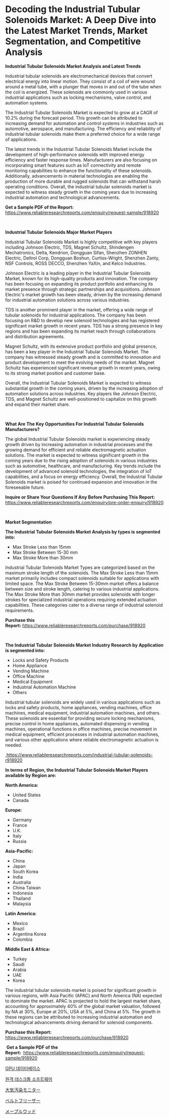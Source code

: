 <p><h1>Decoding the Industrial Tubular Solenoids Market: A Deep Dive into the Latest Market Trends, Market Segmentation, and Competitive Analysis</h1></p><p><strong>Industrial Tubular Solenoids Market Analysis and Latest Trends</strong></p>
<p><p>Industrial tubular solenoids are electromechanical devices that convert electrical energy into linear motion. They consist of a coil of wire wound around a metal tube, with a plunger that moves in and out of the tube when the coil is energized. These solenoids are commonly used in various industrial applications such as locking mechanisms, valve control, and automation systems.</p><p>The Industrial Tubular Solenoids Market is expected to grow at a CAGR of 10.2% during the forecast period. This growth can be attributed to increasing demand for automation and control systems in industries such as automotive, aerospace, and manufacturing. The efficiency and reliability of industrial tubular solenoids make them a preferred choice for a wide range of applications.</p><p>The latest trends in the Industrial Tubular Solenoids Market include the development of high-performance solenoids with improved energy efficiency and faster response times. Manufacturers are also focusing on incorporating smart features such as IoT connectivity and remote monitoring capabilities to enhance the functionality of these solenoids. Additionally, advancements in material technologies are enabling the production of more durable and rugged solenoids that can withstand harsh operating conditions. Overall, the industrial tubular solenoids market is expected to witness steady growth in the coming years due to increasing industrial automation and technological advancements.</p></p>
<p><strong>Get a Sample PDF of the Report:&nbsp;</strong> <a href="https://www.reliableresearchreports.com/enquiry/request-sample/918920">https://www.reliableresearchreports.com/enquiry/request-sample/918920</a></p>
<p>&nbsp;</p>
<p><strong>Industrial Tubular Solenoids Major Market Players</strong></p>
<p><p>Industrial Tubular Solenoids Market is highly competitive with key players including Johnson Electric, TDS, Magnet Schultz, Shindengen Mechatronics, Delta, Kendrion, Dongguan Sifan, Shenzhen ZONHEN Electric, Deltrol Corp, Dongguan Boshun, Curtiss-Wright, Shenzhen Zanty, NSF Controls, ROSS DECCO, Shenzhen YaXin, and Kelco Industries. </p><p>Johnson Electric is a leading player in the Industrial Tubular Solenoids Market, known for its high-quality products and innovation. The company has been focusing on expanding its product portfolio and enhancing its market presence through strategic partnerships and acquisitions. Johnson Electric's market growth has been steady, driven by the increasing demand for industrial automation solutions across various industries.</p><p>TDS is another prominent player in the market, offering a wide range of tubular solenoids for industrial applications. The company has been focusing on R&D to develop new solenoid technologies and has registered significant market growth in recent years. TDS has a strong presence in key regions and has been expanding its market reach through collaborations and distribution agreements.</p><p>Magnet Schultz, with its extensive product portfolio and global presence, has been a key player in the Industrial Tubular Solenoids Market. The company has witnessed steady growth and is committed to innovation and product development to meet the evolving needs of the market. Magnet Schultz has experienced significant revenue growth in recent years, owing to its strong market position and customer base.</p><p>Overall, the Industrial Tubular Solenoids Market is expected to witness substantial growth in the coming years, driven by the increasing adoption of automation solutions across industries. Key players like Johnson Electric, TDS, and Magnet Schultz are well-positioned to capitalize on this growth and expand their market share.</p></p>
<p>&nbsp;</p>
<p><strong>What Are The Key Opportunities For Industrial Tubular Solenoids Manufacturers?</strong></p>
<p><p>The global Industrial Tubular Solenoids market is experiencing steady growth driven by increasing automation in industrial processes and the growing demand for efficient and reliable electromagnetic actuation solutions. The market is expected to witness significant growth in the coming years due to the rising adoption of solenoids in various industries such as automotive, healthcare, and manufacturing. Key trends include the development of advanced solenoid technologies, the integration of IoT capabilities, and a focus on energy efficiency. Overall, the Industrial Tubular Solenoids market is poised for continued expansion and innovation in the foreseeable future.</p></p>
<p><strong>Inquire or Share Your Questions If Any Before Purchasing This Report:</strong> <a href="https://www.reliableresearchreports.com/enquiry/pre-order-enquiry/918920">https://www.reliableresearchreports.com/enquiry/pre-order-enquiry/918920</a></p>
<p>&nbsp;</p>
<p><strong>Market Segmentation</strong></p>
<p><strong>The Industrial Tubular Solenoids Market Analysis by types is segmented into:</strong></p>
<p><ul><li>Max Stroke Less than 15mm</li><li>Max Stroke Between 15-30 mm</li><li>Max Stroke More than 30mm</li></ul></p>
<p><p>Industrial Tubular Solenoids Market Types are categorized based on the maximum stroke length of the solenoids. The Max Stroke Less than 15mm market primarily includes compact solenoids suitable for applications with limited space. The Max Stroke Between 15-30mm market offers a balance between size and stroke length, catering to various industrial applications. The Max Stroke More than 30mm market provides solenoids with longer strokes for specialized industrial operations requiring extended actuation capabilities. These categories cater to a diverse range of industrial solenoid requirements.</p></p>
<p><strong>Purchase this Report:&nbsp;</strong><a href="https://www.reliableresearchreports.com/purchase/918920">https://www.reliableresearchreports.com/purchase/918920</a></p>
<p>&nbsp;</p>
<p><strong>The Industrial Tubular Solenoids Market Industry Research by Application is segmented into:</strong></p>
<p><ul><li>Locks and Safety Products</li><li>Home Appliance</li><li>Vending Machine</li><li>Office Machine</li><li>Medical Equipment</li><li>Industrial Automation Machine</li><li>Others</li></ul></p>
<p><p>Industrial tubular solenoids are widely used in various applications such as locks and safety products, home appliances, vending machines, office machines, medical equipment, industrial automation machines, and others. These solenoids are essential for providing secure locking mechanisms, precise control in home appliances, automated dispensing in vending machines, operational functions in office machines, precise movement in medical equipment, efficient processes in industrial automation machines, and various other applications where reliable electromagnetic actuation is needed.</p></p>
<p><a href="https://www.reliableresearchreports.com/industrial-tubular-solenoids-r918920">&nbsp;https://www.reliableresearchreports.com/industrial-tubular-solenoids-r918920</a></p>
<p><strong>In terms of Region, the Industrial Tubular Solenoids Market Players available by Region are:</strong></p>
<p>
    <p> <strong> North America: </strong>
        <ul>
            <li>United States</li>
            <li>Canada</li>
        </ul>
        </p> 
    <p> <strong> Europe: </strong>
        <ul>
            <li>Germany</li>
            <li>France</li>
            <li>U.K.</li>
            <li>Italy</li>
            <li>Russia</li>
        </ul>
        </p> 
    <p> <strong> Asia-Pacific: </strong>
        <ul>
            <li>China</li>
            <li>Japan</li>
            <li>South Korea</li>
            <li>India</li>
            <li>Australia</li>
            <li>China Taiwan</li>
            <li>Indonesia</li>
            <li>Thailand</li>
            <li>Malaysia</li>
        </ul>
        </p> 
    <p> <strong> Latin America: </strong>
        <ul>
            <li>Mexico</li>
            <li>Brazil</li>
            <li>Argentina Korea</li>
            <li>Colombia</li>
        </ul>
        </p> 
    <p> <strong> Middle East & Africa: </strong>
        <ul>
            <li>Turkey</li>
            <li>Saudi</li>
            <li>Arabia</li>
            <li>UAE</li>
            <li>Korea</li>
        </ul>
    </p>
    </p>
<p><p>The industrial tubular solenoids market is poised for significant growth in various regions, with Asia Pacific (APAC) and North America (NA) expected to dominate the market. APAC is projected to hold the largest market share, accounting for approximately 40% of the global market valuation, followed by NA at 30%, Europe at 20%, USA at 5%, and China at 5%. The growth in these regions can be attributed to increasing industrial automation and technological advancements driving demand for solenoid components.</p></p>
<p><strong>Purchase this Report: </strong><a href="https://www.reliableresearchreports.com/purchase/918920">https://www.reliableresearchreports.com/purchase/918920</a></p>
<p>&nbsp;<strong>Get a Sample PDF of the Report:&nbsp;&nbsp;</strong><a href="https://www.reliableresearchreports.com/enquiry/request-sample/918920">https://www.reliableresearchreports.com/enquiry/request-sample/918920</a></p>
<p><strong></strong></p>
<p><p><a href="https://github.com/PercyHagernes9778/Market-Research-Report-List-1/blob/main/949061735721.md">GPU 데이터베이스</a></p><p><a href="https://medium.com/@angelardelean202220221/%EC%9B%90%EA%B2%A9-%EB%8D%B0%EC%8A%A4%ED%81%AC%ED%86%B1-%EC%86%8C%ED%94%84%ED%8A%B8%EC%9B%A8%EC%96%B4-%EC%8B%9C%EC%9E%A5-%ED%86%B5%EC%B0%B0-%EC%8B%9C%EC%9E%A5-%EB%8F%99%ED%96%A5-%EC%84%B1%EC%9E%A5-2024%EB%85%84%EB%B6%80%ED%84%B0-2031%EB%85%84%EA%B9%8C%EC%A7%80-%EC%98%88%EC%B8%A1%EB%90%9C-%EA%B2%83-b026bca81ad4">원격 데스크톱 소프트웨어</a></p><p><a href="https://medium.com/@rockcod61/%E5%A4%A7%E6%B0%97%E6%B1%9A%E6%9F%93%E3%83%A2%E3%83%8B%E3%82%BF%E3%83%BC%E3%81%AE%E5%B8%82%E5%A0%B4%E5%B1%95%E6%9C%9B-%E7%94%A3%E6%A5%AD%E6%A6%82%E8%A6%81%E3%81%A8%E4%BA%88%E6%B8%AC-2024%E5%B9%B4%E3%81%8B%E3%82%892031%E5%B9%B4-c06c1ca4e1a6">大気汚染モニター</a></p><p><a href="https://medium.com/@camilcosta76856/%E3%83%99%E3%83%AB%E3%83%88%E3%83%95%E3%83%AA%E3%83%BC%E3%82%B6%E3%83%BC%E3%81%AE%E5%B8%82%E5%A0%B4%E3%82%B7%E3%82%A7%E3%82%A2%E3%81%AE%E5%A4%89%E9%81%B7%E3%81%A8%E5%B8%82%E5%A0%B4%E6%88%90%E9%95%B7%E3%83%88%E3%83%AC%E3%83%B3%E3%83%89-2024%E5%B9%B4-2031%E5%B9%B4-bdd77beddd57">ベルトフリーザー</a></p><p><a href="https://github.com/marbadji/Market-Research-Report-List-1/blob/main/421219039001.md">メープルウッド</a></p></p>